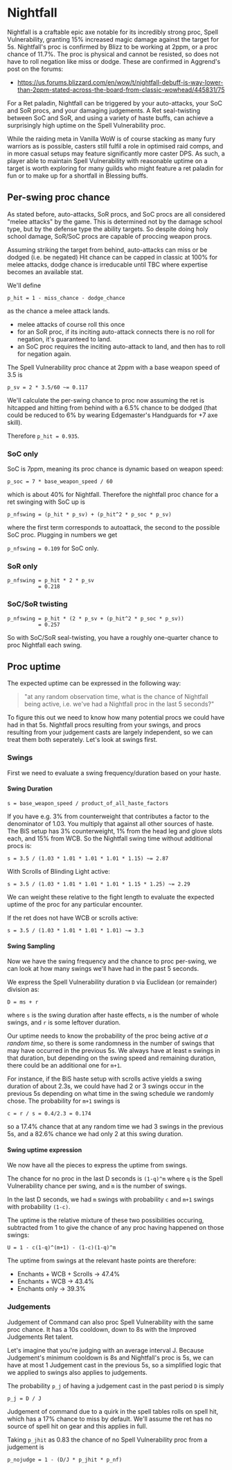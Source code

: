 # Nightfall
Nightfall is a craftable epic axe notable for its incredibly strong proc, Spell Vulnerability, granting 15% increased magic damage against the target for 5s. Nightfall's proc is confirmed by Blizz to be working at 2ppm, or a proc chance of 11.7%. The proc is physical and cannot be resisted, so does not have to roll negation like miss or dodge. These are confirmed in Aggrend's post on the forums:

- https://us.forums.blizzard.com/en/wow/t/nightfall-debuff-is-way-lower-than-2ppm-stated-across-the-board-from-classic-wowhead/445831/75

For a Ret paladin, Nightfall can be triggered by your auto-attacks, your SoC and SoR procs, and your damaging judgements. A Ret seal-twisting between SoC and SoR, and using a variety of haste buffs, can achieve a surprisingly high uptime on the Spell Vulnerability proc.

While the raiding meta in Vanilla WoW is of course stacking as many fury warriors as is possible, casters still fulfil a role in optimised raid comps, and in more casual setups may feature significantly more caster DPS. As such, a player able to maintain Spell Vulnerability with reasonable uptime on a target is worth exploring for many guilds who might feature a ret paladin for fun or to make up for a shortfall in Blessing buffs.

## Per-swing proc chance

As stated before, auto-attacks, SoR procs, and SoC procs are all considered "melee attacks" by the game. This is determined not by the damage school type, but by the defense type the ability targets. So despite doing holy school damage, SoR/SoC procs are capable of proccing weapon procs.

Assuming striking the target from behind, auto-attacks can miss or be dodged (i.e. be negated)
Hit chance can be capped in classic at 100% for melee attacks, dodge chance is irreducable until TBC where expertise becomes an available stat.

We'll define

`p_hit = 1 - miss_chance - dodge_chance`

as the chance a melee attack lands.

- melee attacks of course roll this once
- for an SoR proc, if its inciting auto-attack connects there is no roll for negation, it's guaranteed to land.
- an SoC proc requires the inciting auto-attack to land, and then has to roll for negation again.

The Spell Vulnerability proc chance at 2ppm with a base weapon speed of 3.5 is

`p_sv = 2 * 3.5/60 ~= 0.117`

We'll calculate the per-swing chance to proc now assuming the ret is hitcapped and hitting from behind with a 6.5% chance to be dodged (that could be reduced to 6% by wearing Edgemaster's Handguards for +7 axe skill).

Therefore `p_hit = 0.935`.

### SoC only

SoC is 7ppm, meaning its proc chance is dynamic based on weapon speed:

`p_soc = 7 * base_weapon_speed / 60`

which is about 40% for Nightfall. Therefore the nightfall proc chance for a ret swinging with SoC up is 

`p_nfswing = (p_hit * p_sv) + (p_hit^2 * p_soc * p_sv)`

where the first term corresponds to autoattack, the second to the possible SoC proc. Plugging in numbers we get

`p_nfswing = 0.109` for SoC only.

### SoR only

```
p_nfswing = p_hit * 2 * p_sv
          = 0.218
```

### SoC/SoR twisting

```
p_nfswing = p_hit * (2 * p_sv + (p_hit^2 * p_soc * p_sv))
          = 0.257
```

So with SoC/SoR seal-twisting, you have a roughly one-quarter chance to proc Nightfall each swing.

## Proc uptime

The expected uptime can be expressed in the following way: 

> "at any random observation time, what is the chance of Nightfall being active, i.e. we've had a Nightfall proc in the last 5 seconds?"

To figure this out we need to know how many potential procs we could have had in that 5s. Nightfall procs resulting from your swings, and procs resulting from your judgement casts are largely independent, so we can treat them both seperately. Let's look at swings first.

### Swings
First we need to evaluate a swing frequency/duration based on your haste.

#### Swing Duration

`s = base_weapon_speed / product_of_all_haste_factors`

If you have e.g. 3% from counterweight that contributes a factor to the denominator of 1.03. You multiply that against all other sources of haste. The BiS setup has 3% counterweight, 1% from the head leg and glove slots each, and 15% from WCB. So the Nightfall swing time without additional procs is:

`s = 3.5 / (1.03 * 1.01 * 1.01 * 1.01 * 1.15) ~= 2.87`

With Scrolls of Blinding Light active:

`s = 3.5 / (1.03 * 1.01 * 1.01 * 1.01 * 1.15 * 1.25) ~= 2.29`

We can weight these relative to the fight length to evaluate the expected uptime of the proc for any particular encounter.

If the ret does not have WCB or scrolls active:

`s = 3.5 / (1.03 * 1.01 * 1.01 * 1.01) ~= 3.3`

#### Swing Sampling

Now we have the swing frequency and the chance to proc per-swing, we can look at how many swings we'll have had in the past 5 seconds.

We express the Spell Vulnerability duration `D` via Euclidean (or remainder) division as:

`D = ms + r`

where `s` is the swing duration after haste effects, `m` is the number of whole swings, and `r` is some leftover duration.

Our uptime needs to know the probability of the proc being active *at a random time*, so there is some randomness in the number of swings that may have occurred in the previous 5s. We always have at least `m` swings in that duration, but depending on the swing speed and remaining duration, there could be an additional one for `m+1`.

For instance, if the BiS haste setup with scrolls active yields a swing duration of about 2.3s, we could have had 2 or 3 swings occur in the previous 5s depending on what time in the swing schedule we randomly chose. The probability for `m+1` swings is

`c = r / s = 0.4/2.3 = 0.174`

so a 17.4% chance that at any random time we had 3 swings in the previous 5s, and a 82.6% chance we had only 2 at this swing duration.

#### Swing uptime expression

We now have all the pieces to express the uptime from swings.

The chance for no proc in the last D seconds is `(1-q)^m` where `q` is the Spell Vulnerability chance per swing, and `m` is the number of swings.

In the last D seconds, we had `m` swings with probability `c` and `m+1` swings with probability `(1-c)`.

The uptime is the relative mixture of these two possibilities occuring, subtracted from 1 to give the chance of any proc having happened on those swings:

`U = 1 - c(1-q)^(m+1) - (1-c)(1-q)^m`

The uptime from swings at the relevant haste points are therefore:

- Enchants + WCB + Scrolls -> 47.4%
- Enchants + WCB -> 43.4%
- Enchants only -> 39.3%

### Judgements

Judgement of Command can also proc Spell Vulnerability with the same proc chance. It has a 10s cooldown, down to 8s with the Improved Judgements Ret talent.

Let's imagine that you're judging with an average interval J. Because Judgement's minimum cooldown is 8s and Nightfall's proc is 5s, we can have at most 1 Judgement cast in the previous 5s, so a simplified logic that we applied to swings also applies to judgements.

The probability `p_j` of having a judgement cast in the past period `D` is simply

`p_j = D / J`

Judgement of command due to a quirk in the spell tables rolls on spell hit, which has a 17% chance to miss by default. We'll assume the ret has no source of spell hit on gear and this applies in full.

Taking `p_jhit` as 0.83 the chance of no Spell Vulnerability proc from a judgement is

`p_nojudge = 1 - (D/J * p_jhit * p_nf)`

